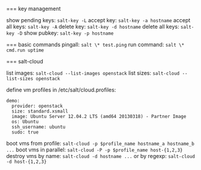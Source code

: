 
=== key management

show pending keys: `salt-key -L`
accept key: `salt-key -a hostname`
accept all keys: `salt-key -A`
delete key: `salt-key -d hostname`
delete all keys: `salt-key -D`
show pubkey: `salt-key -p hostname`


=== basic commands
pingall: `salt \* test.ping`
run command: `salt \* cmd.run uptime`

=== salt-cloud

list images: `salt-cloud --list-images openstack`
list sizes: `salt-cloud --list-sizes openstack`

define vm profiles in /etc/salt/cloud.profiles:

```
demo:
  provider: openstack
  size: standard.xsmall
  image: Ubuntu Server 12.04.2 LTS (amd64 20130318) - Partner Image
  os: Ubuntu
  ssh_username: ubuntu
  sudo: true
```

boot vms from profile: `salt-cloud -p $profile_name hostname_a hostname_b ...`
boot vms in parallel: `salt-cloud -P -p $profile_name host-{1,2,3}`
destroy vms by name: `salt-cloud -d hostname ...` or by regexp: `salt-cloud -d host-{1,2,3}`

